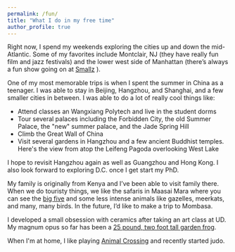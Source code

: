 ```yaml
---
permalink: /fun/
title: "What I do in my free time"
author_profile: true
---
```


Right now, I spend my weekends exploring the cities up and down the mid-Atlantic. Some of my favorites include Montclair, NJ (they have really fun film and jazz festivals) and the lower west side of Manhattan (there’s always a fun show going on at [Smallz](https://www.smallslive.com/) ). 

One of my most memorable trips is when I spent the summer in China as a teenager. I was able to stay in Beijing, Hangzhou, and Shanghai, and a few smaller cities in between. I was able to do a lot of really cool things like:
* Attend classes an Wangxiang Polytech and live in the student dorms
* Tour several palaces including the Forbidden City, the old Summer Palace, the "new" summer palace, and the Jade Spring Hill
* Climb the Great Wall of China
* Visit several gardens in Hangzhou and a few ancient Buddhist temples. Here's the view from atop the Leifeng Pagoda overlooking West Lake

I hope to revisit Hangzhou again as well as Guangzhou and Hong Kong. I also look forward to exploring D.C. once I get start my PhD. 

My family is originally from Kenya and I’ve been able to visit family there. When we do touristy things, we like the safaris in Maasai Mara where you can see the [big five](https://en.wikipedia.org/wiki/Big_five_game)  and some less intense animals like gazelles, meerkats, and many, many birds. In the future, I’d like to make a trip to Mombasa. 

I developed a small obsession with ceramics after taking an art class at UD. My magnum opus so far has been a [25 pound, two foot tall garden frog](http://mmayako.github.io/files/CeramicsFrog3.jpg). 

When I'm at home, I like playing [Animal Crossing](http://mmayako.github.io/files/ACMe.PNG) and recently started judo. 
